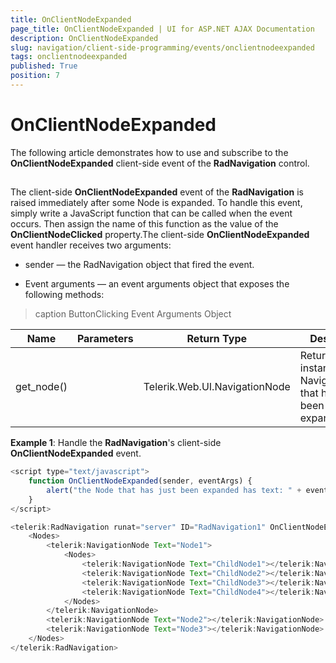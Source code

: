 ```yaml
---
title: OnClientNodeExpanded
page_title: OnClientNodeExpanded | UI for ASP.NET AJAX Documentation
description: OnClientNodeExpanded
slug: navigation/client-side-programming/events/onclientnodeexpanded
tags: onclientnodeexpanded
published: True
position: 7
---
```


# OnClientNodeExpanded

The following article demonstrates how to use and subscribe to the **OnClientNodeExpanded** client-side event of the **RadNavigation** control.

## 

The client-side **OnClientNodeExpanded** event of the **RadNavigation** is raised immediately after some Node is expanded. To handle this event, simply write a JavaScript function that can be called when the event occurs. Then assign the name of this function as the value of the **OnClientNodeClicked** property.The client-side **OnClientNodeExpanded** event handler receives two arguments:

* sender — the RadNavigation object that fired the event.

* Event arguments — an event arguments object that exposes the following methods:


>caption ButtonClicking Event Arguments Object

|  **Name**  |  **Parameters**  |  **Return Type**  |  **Description**  |
| ------ | ------ | ------ | ------ |
|get_node()||Telerik.Web.UI.NavigationNode|Returns an instance of NavigationNode that has just been expanded.|

**Example 1**: Handle the **RadNavigation**'s client-side **OnClientNodeExpanded** event.

````JavaScript
<script type="text/javascript">
	function OnClientNodeExpanded(sender, eventArgs) {
		alert("the Node that has just been expanded has text: " + eventArgs.get_node().get_text());
	}
</script>

<telerik:RadNavigation runat="server" ID="RadNavigation1" OnClientNodeExpanded="OnClientNodeExpanded">
	<Nodes>
		<telerik:NavigationNode Text="Node1">
			<Nodes>
				<telerik:NavigationNode Text="ChildNode1"></telerik:NavigationNode>
				<telerik:NavigationNode Text="ChildNode2"></telerik:NavigationNode>
				<telerik:NavigationNode Text="ChildNode3"></telerik:NavigationNode>
				<telerik:NavigationNode Text="ChildNode4"></telerik:NavigationNode>
			</Nodes>
		</telerik:NavigationNode>
		<telerik:NavigationNode Text="Node2"></telerik:NavigationNode>
		<telerik:NavigationNode Text="Node3"></telerik:NavigationNode>
	</Nodes>
</telerik:RadNavigation>
````


